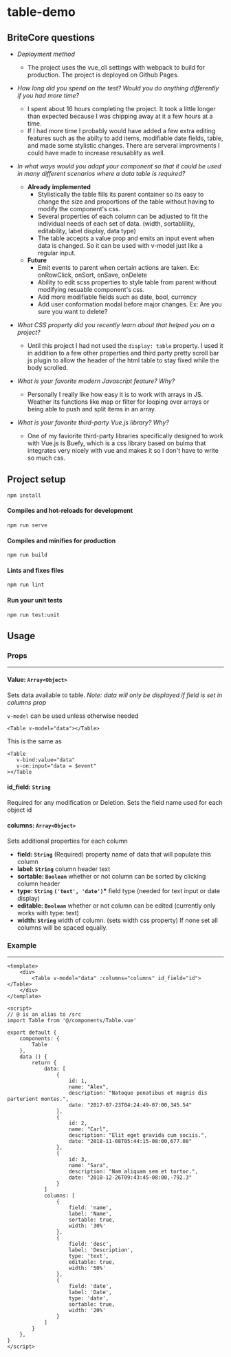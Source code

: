 # table-demo

## BriteCore questions
* _Deployment method_
   * The project uses the vue_cli settings with webpack to build for production. The project is deployed on Github Pages.
* _How long did you spend on the test? Would you do anything differently if you had more time?_
    * I spent about 16 hours completing the project. It took a little longer than expected because I was chipping away at it a few hours at a time. 
    * If I had more time I probably would have added a few extra editing features such as the abilty to add items, modifiable date fields, table, and made some stylistic changes. There are serveral improvments I could have made to increase resusablity as well.

* _In what ways would you adapt your component so that it could be used in many different scenarios where a data table is
required?_
    * __Already implemented__
        * Stylistically the table fills its parent container so its easy to change the size and proportions of the table without having to modify the component's css.
        * Several properties of each column can be adjusted to fit the individual needs of each set of data. (width, sortablility, editability, label display, data type)
        * The table accepts a value prop and emits an input event when data is changed. So it can be used with v-model just like a regular input.
    * __Future__
        * Emit events to parent when certain actions are taken. Ex: onRowClick, onSort, onSave, onDelete
        * Ability to edit scss properties to style table from parent without modifying resuable component's css.
        * Add more modifiable fields such as date, bool, currency
        * Add user conformation modal before major changes. Ex: Are you sure you want to delete?
* _What CSS property did you recently learn about that helped you on a project?_
    * Until this project I had not used the `display: table` property. I used it in addition to a few other properties and third party pretty scroll bar js plugin to allow the header of the html table to stay fixed while the body scrolled.
* _What is your favorite modern Javascript feature? Why?_
    * Personally I really like how easy it is to work with arrays in JS. Weather its functions like map or filter for looping over arrays or being able to push and split items in an array.
* _What is your favorite third-party Vue.js library? Why?_
    * One of my faviorite third-party libraries specifically designed to work with Vue.js is Buefy, which is a css library based on bulma that integrates very nicely with vue and makes it so I don't have to write so much css.




## Project setup
```
npm install
```

#### Compiles and hot-reloads for development
```
npm run serve
```

#### Compiles and minifies for production
```
npm run build
```

#### Lints and fixes files
```
npm run lint
```

#### Run your unit tests
```
npm run test:unit
```

## Usage

### Props
---
#### Value: `Array<Object>`

Sets data available to table.
_Note: data will only be displayed if field is set in columns prop_

`v-model` can be used unless otherwise needed
```
<Table v-model="data"></Table>
```
This is the same as
```
<Table
   v-bind:value="data"
   v-on:input="data = $event"
></Table
```
#### id_field: `String`

Required for any modification or Deletion. Sets the field name used for each object id

#### columns: `Array<Object>`

Sets additional properties for each column
* __field: `String`__ (Required) property name of data that will populate this column
* __label: `String`__ column header text
* __sortable: `Boolean`__ whether or not column can be sorted by clicking column header
* __type: `String` `('text', 'date')`*__ field type (needed for text input or date display)
* __editable: `Boolean`__ whether or not column can be edited (currently only works with type: text)
* __width: `String`__ width of column. (sets width css property) If none set all columns will be spaced equally.

### Example
---
```
<template>
    <div>
        <Table v-model="data" :columns="columns" id_field="id"></Table>
    </div>
</template>

<script>
// @ is an alias to /src
import Table from '@/components/Table.vue'

export default {
    components: {
        Table
    },
    data () {
        return {
            data: [
                {
                    id: 1,
                    name: "Alex",
                    description: "Natoque penatibus et magnis dis parturient montes.",
                    date: "2017-07-23T04:24:49-07:00,345.54"
                },
                {
                    id: 2,
                    name: "Carl",
                    description: "Elit eget gravida cum sociis.",
                    date: "2018-11-08T05:44:15-08:00,677.08"
                },
                {
                    id: 3,
                    name: "Sara",
                    description: "Nam aliquam sem et tortor.",
                    date: "2018-12-26T09:43:45-08:00,-792.3"
                }
            ]
            columns: [
                {
                    field: 'name',
                    label: 'Name',
                    sortable: true,
                    width: '30%'
                },
                {
                    field: 'desc',
                    label: 'Description',
                    type: 'text',
                    editable: true,
                    width: '50%'
                },
                {
                    field: 'date',
                    label: 'Date',
                    type: 'date',
                    sortable: true,
                    width: '20%'
                }
            ]
        }
    },
}
</script>

```